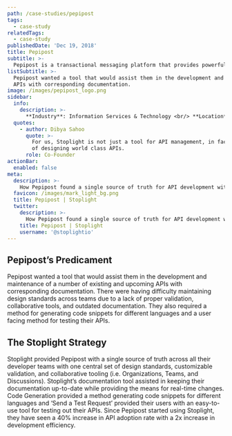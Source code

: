 ```yaml
---
path: /case-studies/pepipost
tags:
  - case-study
relatedTags:
  - case-study
publishedDate: 'Dec 19, 2018'
title: Pepipost
subtitle: >-
  Pepipost is a transactional messaging platform that provides powerful email APIs for developers.
listSubtitle: >-
  Pepipost wanted a tool that would assist them in the development and maintenance of a number of existing and upcoming
  APIs with corresponding documentation.
image: /images/pepipost_logo.png
sidebar:
  info:
    description: >-
      **Industry**: Information Services & Technology <br/> **Location**: Dublin, Ireland <br/> **Employees**: 11-50
  quotes:
    - author: Dibya Sahoo
      quote: >-
        For us, Stoplight is not just a tool for API management, in fact, it’s a tool which has helped us learn the art
        of designing world class APIs.
      role: Co-Founder
actionBar:
  enabled: false
meta:
  description: >-
    How Pepipost found a single source of truth for API development with Stoplight
  favicon: /images/mark_light_bg.png
  title: Pepipost | Stoplight
  twitter:
    description: >-
      How Pepipost found a single source of truth for API development with Stoplight
    title: Pepipost | Stoplight
    username: '@stoplightio'
---
```


## Pepipost’s Predicament

Pepipost wanted a tool that would assist them in the development and maintenance of a number of existing and upcoming
APIs with corresponding documentation. There were having difficulty maintaining design standards across teams due to a
lack of proper validation, collaborative tools, and outdated documentation. They also required a method for generating
code snippets for different languages and a user facing method for testing their APIs.

## The Stoplight Strategy

Stoplight provided Pepipost with a single source of truth across all their developer teams with one central set of
design standards, customizable validation, and collaborative tooling (i.e. Organizations, Teams, and Discussions).
Stoplight’s documentation tool assisted in keeping their documentation up-to-date while providing the means for
real-time changes. Code Generation provided a method generating code snippets for different languages and ‘Send a Test
Request’ provided their users with an easy-to-use tool for testing out their APIs. Since Pepipost started using
Stoplight, they have seen a 40% increase in API adoption rate with a 2x increase in development efficiency.
